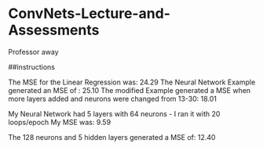 # ConvNets-Lecture-and-Assessments
Professor away 

##instructions 

The MSE for the Linear Regression was: 24.29 
The Neural Network Example generated an MSE of : 25.10 
The modified Example generated a MSE when more layers added and neurons were changed from 13-30: 18.01

My Neural Network had 5 layers with 64 neurons - I ran it with 20 loops/epoch 
My MSE was: 9.59


The 128 neurons and 5 hidden layers generated a MSE of: 12.40
